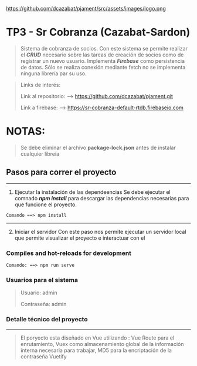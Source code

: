 https://github.com/dcazabat/pjament/src/assets/images/logo.png

# TP3 - Sr Cobranza (Cazabat-Sardon)
>Sistema de cobranza de socios.
Con este sistema se permite realizar el **_CRUD_** necesario sobre las tareas de creación de socios como de registrar un nuevo usuario.
Implementa **_Firebase_** como persistencia de datos. Sólo se realiza conexión mediante fetch no se implementa ninguna librería par su uso.


>Links de interés:
>
>Link al repositorio: --> https://github.com/dcazabat/pjament.git
>
>Link a firebase: --> https://sr-cobranza-default-rtdb.firebaseio.com
>

# NOTAS:

>Se debe eliminar el archivo **__package-lock.json__** antes de instalar cualquier libreía


## Pasos para correr el proyecto
---
1. Ejecutar la instalación de las dependeencias
    Se debe ejecutar el comnado **_npm install_** para descargar las dependencias necesarias para que funcione el proyecto.
```
Comando ==> npm install
```

---
2. Iniciar el servidor
    Con este paso nos permite ejecutar un servidor local que permite visualizar el proyecto e interactuar con el
### Compiles and hot-reloads for development

```
Comando: ==> npm run serve
```


### Usuarios para el sistema
>
> Usuario: admin
>
> Contraseña: admin
>


### Detalle técnico del proyecto
---
>El poryecto esta diseñado en Vue utilizando :
>Vue Route para el enrutamiento, 
>Vuex como almacenamiento global de la información interna necesaria para trabajar,
>MD5 para la encriptación de la contraseña
>Vuetify